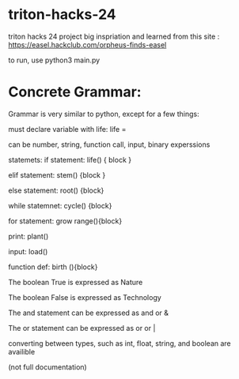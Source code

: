 # triton-hacks-24
triton hacks 24 project
big inspriation and learned from this site : https://easel.hackclub.com/orpheus-finds-easel

to run, use python3 main.py <your file>

# Concrete Grammar:

Grammar is very similar to python, except for a few things:

must declare variable with life: life <variableName> = <value>

<value> can be number, string, function call, input, binary experssions

statemets:
if statement: life(<expression>) { block <elif or else stmt>}

elif statement: stem(<expression>) {block <elif or else stmt>}

else statement: root(<expression>) {block}

while statemnet: cycle(<expression>) {block}

for statement: grow <variable> range(<expression>){block}

print: plant(<expression>)

input: load(<expression>)

function def: birth <functionName> (<parameters>){block}


The boolean True is expressed as Nature

The boolean False is expressed as Technology

The and statement can be expressed as and or &

The or statement can be expressed as or or |


converting between types, such as int, float, string, and boolean are availible

(not full documentation)
